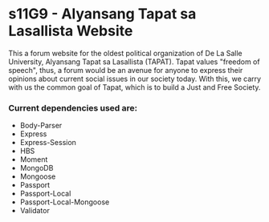 # s11G9 - Alyansang Tapat sa Lasallista Website
This a forum website for the oldest political organization of De La Salle University, Alyansang Tapat sa Lasallista (TAPAT). Tapat values "freedom of speech", thus, a forum would be an avenue for anyone to express their opinions about current social issues in our society today. With this, we carry with us the common goal of Tapat, which is to build a Just and Free Society. 

### Current dependencies used are:
- Body-Parser
- Express
- Express-Session
- HBS
- Moment
- MongoDB
- Mongoose
- Passport
- Passport-Local
- Passport-Local-Mongoose
- Validator
